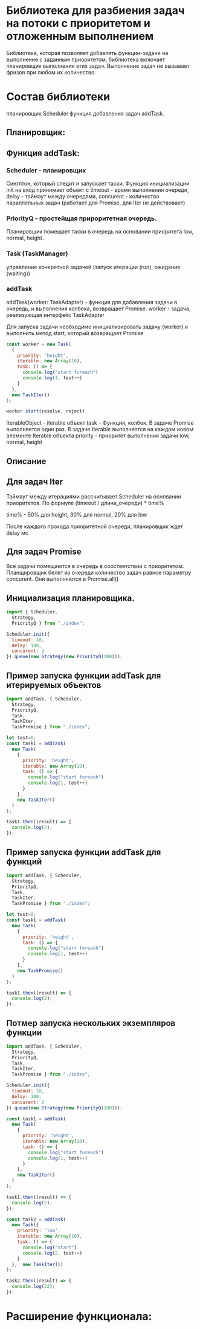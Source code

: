 # Библиотека для разбиения задач на потоки с приоритетом и отложенным выполнением

Библиотека, которая позволяет добавлять функции-задачи на выполнение с заданным приоритетом, библиотека включает планировщик выполнения этих задач.
Выполнение задач не вызывает фризов при любом их количество.


# Состав библиотеки
 планировщик Scheduler
 функция добавления задач addTask.

## Планировщик:

## Функция addTask:

### Scheduler - планировщик

Синглтон, который следит и запускает таски. Функция инициализации init на вход принимает объект с 
timeout - время выполнения очереди, delay - таймаут между очередями, concurent - количество параллельных задач (работает для Promise, для Iter не действовает)

### PriorityQ - простейщая прироритетная очередь.

Планировщик помещает таски в очередь на основании приоритета low, normal, height.

### Task (TaskManager)

управление конкретной задачей (запуск итерации (run), ожидание (waiting))

### addTask

addTask<T>(worker: TaskAdapter<T>) - функция для добавления задачи в очередь, и выполнения колбека, возвращает Promise.
worker - задача, реализующая интерфейс TaskAdapter

Для запуска задачи необходимо инициализировать задачу (worker) и выполнить метод start, который возвращает Promise

```js
const worker = new Task(
  {
    priority: 'height',
    iterable: new Array(10),
    task: () => { 
      console.log("start foreach")
      console.log(1, test++)
    }
  },
  new TaskIter()
);

worker.start(resolve, reject)
```

IterableObject - iterable объект
task - Функция, колбек. В задаче Promise выполняется один раз. В задаче Iterable выполняется на каждом новом элементе Iterable объекта
priority - приоритет выполнения задачи low, normal, height

## Описание

## Для задач Iter

Таймаут между итерациями рассчитывает Scheduler на основании приоритетов. По формуле (timeout / длина_очереди) * time%

time% - 50% для height, 30% для normal, 20% для low

После каждого прохода приоритетной очереди, планировщик ждет delay мс

## Для задач Promise

Все задачи помещаются в очередь в соостветствии с приоритетом. Планщировщик белет из очереди количество задач равное параметру concurent. Они выполняются в Promise.all()

## Инициализация планировщика. 

```js
import { Scheduler,
  Strategy,
  PriorityQ } from "./index";

Scheduler.init({
  timeout: 10,
  delay: 100,
  concurent: 2
}).queue(new Strategy(new PriorityQ(100)));
```

## Пример запуска функции addTask для итерируемых объектов

```js
import addTask, { Scheduler,
  Strategy,
  PriorityQ,
  Task,
  TaskIter,
  TaskPromise } from "./index";

let test=0;
const task1 = addTask(
  new Task(
    {
      priority: 'height',
      iterable: new Array(10),
      task: () => { 
        console.log("start foreach")
        console.log(1, test++)
      }
    },
    new TaskIter()
  )
);

task1.then((result) => {
  console.log(2);
});
```

## Пример запуска функции addTask для функций

```js
import addTask, { Scheduler,
  Strategy,
  PriorityQ,
  Task,
  TaskIter,
  TaskPromise } from "./index";

let test=0;
const task1 = addTask(
  new Task(
    {
      priority: 'height',
      task: () => { 
        console.log("start foreach")
        console.log(1, test++)
      }
    },
    new TaskPromise()
  )
);

task1.then((result) => {
  console.log(2);
});
```

## Потмер запуска нескольких экземпляров функции

```js
import addTask, { Scheduler,
  Strategy,
  PriorityQ,
  Task,
  TaskIter,
  TaskPromise } from "./index";

Scheduler.init({
  timeout: 10,
  delay: 100,
  concurent: 2
}).queue(new Strategy(new PriorityQ(100)));

const task1 = addTask(
  new Task(
    {
      priority: 'height',
      iterable: new Array(10),
      task: () => { 
        console.log("start foreach")
        console.log(1, test++)
      }
    },
    new TaskIter()
  )
);

task1.then((result) => {
  console.log(2);
});

const task2 = addTask(
  new Task({
    priority: 'low',
    iterable: new Array(10),
    task: () => {
      console.log("start")
      console.log(2, test++)
    }
  },  new TaskIter())
);

task2.then((result) => {
  console.log(22);
});

```

# Расширение функционала:
